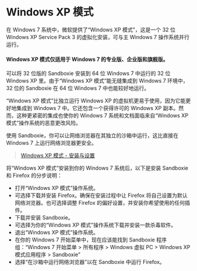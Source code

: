 # Windows XP 模式

在 Windows 7 系统中，微软提供了“Windows XP 模式”，这是一个 32 位 Windows XP Service Pack 3 的虚拟化安装，可与主 Windows 7 操作系统并行运行。

#### Windows XP 模式仅适用于 Windows 7 的专业版、企业版和旗舰版。

可以将 32 位版的 Sandboxie 安装到 64 位 Windows 7 中运行的 32 位 Windows XP 里。由于“Windows XP 模式”能无缝集成到 Windows 7 环境中，32 位的 Sandboxie 在 64 位 Windows 7 中也能较好地运行。

“Windows XP 模式”比独立运行 Windows XP 的虚拟机更易于使用，因为它能更好地集成到 Windows 7 中。它还包含一个获得许可的 Windows XP 副本。然而，这种更紧密的集成也使你的 Windows 7 系统和文档面临来自“Windows XP 模式”操作系统的恶意更改风险。

使用 Sandboxie，你可以让网络浏览器在其独立的沙箱中运行，这比直接在 Windows 7 上运行网络浏览器更安全。

> [Windows XP 模式 - 安装与设置](https://www.sevenforums.com/tutorials/8247-windows-xp-mode-install-setup.html)

将“Windows XP 模式”安装到你的 Windows 7 系统后，以下是安装 Sandboxie 和 Firefox 的分步说明：

* 打开“Windows XP 模式”操作系统。
* 可选择下载并安装 Firefox。确保在安装过程中让 Firefox 将自己设置为默认网络浏览器。也可选择调整 Firefox 的偏好设置，并安装你希望使用的任何插件。
* 下载并安装 Sandboxie。
* 可选择为你的“Windows XP 模式”操作系统下载并安装一款杀毒软件。
* 退出“Windows XP 模式”操作系统。
* 在你的 Windows 7 开始菜单中，现在应该能找到 Sandboxie 程序组：“Windows 7 开始菜单 > 所有程序 > Windows 虚拟 PC > Windows XP 模式应用程序 > Sandboxie”
* 选择“在沙箱中运行网络浏览器”以在 Sandboxie 中运行 Firefox。